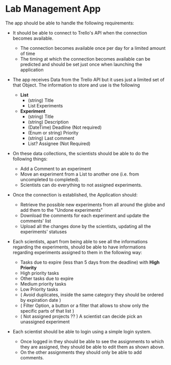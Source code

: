 # Lab Management App

The app should be able to handle the following requirements:
- It should be able to connect to Trello's API when the connection becomes available.
  - The connection becomes available once per day for a limited amount of time
  - The timing at which the connection becomes available can be predicted and should be set just once when launching the application 
- The app receives Data from the Trello API but it uses just a limited set of that Object. The information to store and use is the following
  - **List**
    - (string) Title
    - List<Experiment> Experiments
  -  **Experiment**
     -  (string) Title
     -  (string) Description
     -  (DateTime) Deadline (Not required)
     -  (Enum or string) Priority
     -  (string) Last comment
     -  List<Scientist>? Assignee (Not Required)

- On these data collections, the scientists should be able to do the following things:
  - Add a Comment to an experiment
  - Move an experiment from a List to another one (i.e. from uncompleted to completed).
  - Scientists can do everything to not assigned experiments.

- Once the connection is established, the Application should:
  - Retrieve the possible new experiments from all around the globe and add them to the "Undone experiments"
  - Download the comments for each experiment and update the comments' list
  - Upload all the changes done by the scientists, updating all the experiments' statuses
  
- Each scientists, apart from being able to see all the informations regarding the experiments, should be able to have informations regarding experiments assigned to them in the following way:
  - Tasks due to expire (less than 5 days from the deadline) with **High Priority**
  - High priority tasks
  - Other tasks due to expire
  - Medium priority tasks
  - Low Priority tasks
  - ( Avoid duplicates, inside the same category they should be ordered by expiration date )
  - ( Filter Option, a button or a filter that allows to show only the specific parts of that list )
  - ( Not assigned projects ?? ) A scientist can decide pick an unassigned experiment

- Each scientist should be able to login using a simple login system.
  -  Once logged in they should be able to see the assignments to which they are assigned, they should be able to edit them as shown above. 
  -  On the other assignments they should only be able to add comments.
  

